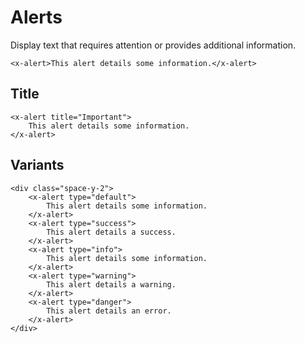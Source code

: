 # Alerts

Display text that requires attention or provides additional information.

```blade-component-code
<x-alert>This alert details some information.</x-alert>
```

## Title

```blade-component-code
<x-alert title="Important">
    This alert details some information.
</x-alert>
```

## Variants

```blade-component-code
<div class="space-y-2">
    <x-alert type="default">
        This alert details some information.
    </x-alert>
    <x-alert type="success">
        This alert details a success.
    </x-alert>
    <x-alert type="info">
        This alert details some information.
    </x-alert>
    <x-alert type="warning">
        This alert details a warning.
    </x-alert>
    <x-alert type="danger">
        This alert details an error.
    </x-alert>
</div>
```
